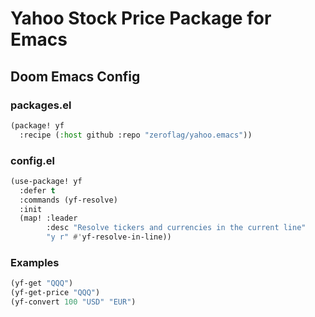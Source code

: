 # Yahoo Stock Price Package for Emacs

## Doom Emacs Config

### packages.el

```lisp
(package! yf
  :recipe (:host github :repo "zeroflag/yahoo.emacs"))
```

### config.el

```lisp
(use-package! yf
  :defer t
  :commands (yf-resolve)
  :init
  (map! :leader
        :desc "Resolve tickers and currencies in the current line"
        "y r" #'yf-resolve-in-line))
```

### Examples

```lisp
(yf-get "QQQ")
(yf-get-price "QQQ")
(yf-convert 100 "USD" "EUR")
```
